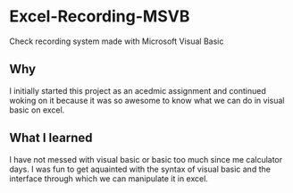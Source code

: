# Excel-Recording-MSVB
Check recording system made with Microsoft Visual Basic

## Why 
I initially started this project as an acedmic assignment and continued woking on it because it was so awesome to know what we can do in visual basic on excel.

## What I learned 
I have not messed with visual basic or basic too much since me calculator days.
I was fun to get aquainted with the syntax of visual basic and the interface through which we can manipulate it in excel.
